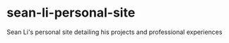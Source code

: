 # sean-li-personal-site
Sean Li's personal site detailing his projects and professional experiences
